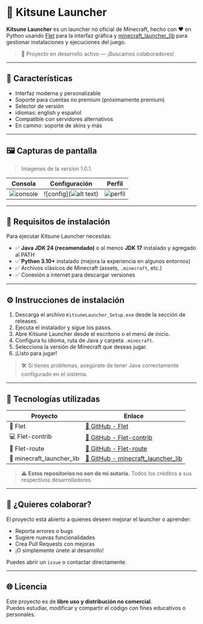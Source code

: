 # 🦊 Kitsune Launcher

**Kitsune Launcher** es un launcher no oficial de Minecraft, hecho con ❤️ en Python usando [Flet](https://flet.dev) para la interfaz gráfica y [minecraft_launcher_lib](https://github.com/JakobDev/minecraft-launcher-lib) para gestionar instalaciones y ejecuciones del juego.

> 🚧 Proyecto en desarrollo activo — ¡Buscamos colaboradores!

---

## 🎯 Características

- Interfaz moderna y personalizable
- Soporte para cuentas no premium (próximamente premium)
- Selector de versión
- idiomas: english y español
- Compatible con servidores alternativos
- En camino: soporte de skins y más

---

## 🖼️ Capturas de pantalla

> Imagenes de la version 1.0.1.

| Consola | Configuración | Perfil |
|-------|---------------|---------------------|
| ![console](https://snipboard.io/U69BwR.jpg) | ![config](![alt text](image.png)) | ![perfil](https://snipboard.io/McstKu.jpg) |

---

## 💾 Requisitos de instalación

Para ejecutar Kitsune Launcher necesitas:

- ✅ **Java JDK 24 (recomendado)** o al menos **JDK 17** instalado y agregado al PATH
- ✅ **Python 3.10+** instalado (mejora la experiencia en algunos entornos)
- ✅ Archivos clásicos de Minecraft (assets, `.minecraft`, etc.)
- ✅ Conexión a internet para descargar versiones

---

## ⚙️ Instrucciones de instalación

1. Descarga el archivo `KitsuneLauncher_Setup.exe` desde la sección de releases.
2. Ejecuta el instalador y sigue los pasos.
3. Abre Kitsune Launcher desde el escritorio o el menú de inicio.
4. Configura tu idioma, ruta de Java y carpeta `.minecraft`.
5. Selecciona la versión de Minecraft que deseas jugar.
6. ¡Listo para jugar!

> 🛠 Si tienes problemas, asegúrate de tener Java correctamente configurado en el sistema.

---

## 🧠 Tecnologías utilizadas

| Proyecto | Enlace |
|----------|--------|
| 🎨 Flet | [🔗 GitHub - Flet](https://github.com/flet-dev/flet) |
| 💻 Flet-contrib | [🔗 GitHub - Flet-contrib](https://github.com/flet-dev/flet-contrib) |
| 🔀 Flet-route | [🔗 GitHub - Flet-route](https://github.com/saurabhwadekar/flet_route) |
| 🧱 minecraft_launcher_lib | [🔗 GitHub - minecraft_launcher_lib](https://github.com/JakobDev/minecraft-launcher-lib) |

> ⚠️ **Estos repositorios no son de mi autoría.** Todos los créditos a sus respectivos desarrolladores.

---

## 🤝 ¿Quieres colaborar?

El proyecto está abierto a quienes deseen mejorar el launcher o aprender:

- Reporta errores o bugs
- Sugiere nuevas funcionalidades
- Crea Pull Requests con mejoras
- ¡O simplemente únete al desarrollo!

Puedes abrir un `issue` o contactar directamente.

---

## 🌐 Licencia

Este proyecto es de **libre uso y distribución no comercial**.  
Puedes estudiar, modificar y compartir el código con fines educativos o personales.

